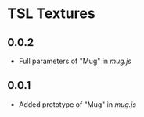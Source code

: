 # TSL Textures


## 0.0.2
* Full parameters of "Mug" in *mug.js*

## 0.0.1
* Added prototype of "Mug" in *mug.js*
